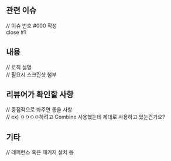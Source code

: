 ## 관련 이슈
// 이슈 번호 #000 작성  
close #1 

## 내용
// 로직 설명  
// 필요시 스크린샷 첨부

## 리뷰어가 확인할 사항
// 중점적으로 봐주면 좋을 사항  
// ex) ㅇㅇㅇㅇ하려고 Combine 사용했는데 제대로 사용하고 있는건가요?  

## 기타
// 레퍼런스 혹은 패키지 설치 등
